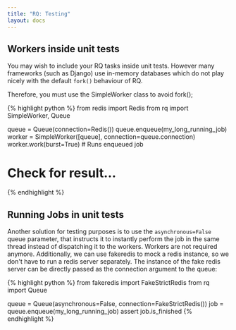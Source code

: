 ```yaml
---
title: "RQ: Testing"
layout: docs
---
```


## Workers inside unit tests

You may wish to include your RQ tasks inside unit tests. However many frameworks (such as Django) use in-memory databases which do not play nicely with the default `fork()` behaviour of RQ. 

Therefore, you must use the SimpleWorker class to avoid fork();

{% highlight python %}
from redis import Redis
from rq import SimpleWorker, Queue

queue = Queue(connection=Redis())
queue.enqueue(my_long_running_job)
worker = SimpleWorker([queue], connection=queue.connection)
worker.work(burst=True)  # Runs enqueued job
# Check for result...
{% endhighlight %}


## Running Jobs in unit tests

Another solution for testing purposes is to use the `asynchronous=False` queue
parameter, that instructs it to instantly perform the job in the same
thread instead of dispatching it to the workers. Workers are not required 
anymore.
Additionally, we can use fakeredis to mock a redis instance, so we don't have to
run a redis server separately. The instance of the fake redis server can 
be directly passed as the connection argument to the queue:

{% highlight python %}
from fakeredis import FakeStrictRedis
from rq import Queue

queue = Queue(asynchronous=False, connection=FakeStrictRedis())
job = queue.enqueue(my_long_running_job)
assert job.is_finished
{% endhighlight %}
